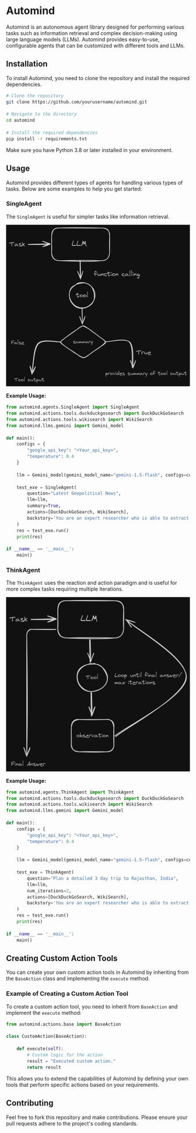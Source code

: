 # Automind

Automind is an autonomous agent library designed for performing various tasks such as information retrieval and complex decision-making using large language models (LLMs). Automind provides easy-to-use, configurable agents that can be customized with different tools and LLMs.

## Installation

To install Automind, you need to clone the repository and install the required dependencies.

```bash
# Clone the repository
git clone https://github.com/yourusername/automind.git

# Navigate to the directory
cd automind

# Install the required dependencies
pip install -r requirements.txt
```

Make sure you have Python 3.8 or later installed in your environment.

## Usage

Automind provides different types of agents for handling various types of tasks. Below are some examples to help you get started:

### SingleAgent

The `SingleAgent` is useful for simpler tasks like information retrieval.

![SingleAgent](https://github.com/BhavyaBhola/Automind/blob/main/img/single%20agent.png)

**Example Usage:**

```python
from automind.agents.SingleAgent import SingleAgent
from automind.actions.tools.duckduckgosearch import DuckDuckGoSearch
from automind.actions.tools.wikisearch import WikiSearch
from automind.llms.gemini import Gemini_model

def main():
    configs = {
        "google_api_key": "<Your_api_key>",
        "temperature": 0.4
    }

    llm = Gemini_model(gemini_model_name="gemini-1.5-flash", configs=configs)

    test_exe = SingleAgent(
        question="Latest Geopolitical News",
        llm=llm,
        summary=True,
        actions=[DuckDuckGoSearch, WikiSearch],
        backstory='You are an expert researcher who is able to extract the relevant information'
    )
    res = test_exe.run()
    print(res)

if __name__ == '__main__':
    main()
```

### ThinkAgent

The `ThinkAgent` uses the reaction and action paradigm and is useful for more complex tasks requiring multiple iterations.

![ThinkAgent](https://github.com/BhavyaBhola/Automind/blob/main/img/think%20agent.png)

**Example Usage:**

```python
from automind.agents.ThinkAgent import ThinkAgent
from automind.actions.tools.duckduckgosearch import DuckDuckGoSearch
from automind.actions.tools.wikisearch import WikiSearch
from automind.llms.gemini import Gemini_model

def main():
    configs = {
        "google_api_key": "<Your_api_key>",
        "temperature": 0.4
    }

    llm = Gemini_model(gemini_model_name="gemini-1.5-flash", configs=configs)

    test_exe = ThinkAgent(
        question="Plan a detailed 3 day trip to Rajasthan, India",
        llm=llm,
        num_iterations=2,
        actions=[DuckDuckGoSearch, WikiSearch],
        backstory='You are an expert researcher who is able to extract the relevant information'
    )
    res = test_exe.run()
    print(res)

if __name__ == '__main__':
    main()
```

## Creating Custom Action Tools

You can create your own custom action tools in Automind by inheriting from the `BaseAction` class and implementing the `execute` method.

### Example of Creating a Custom Action Tool

To create a custom action tool, you need to inherit from `BaseAction` and implement the `execute` method:

```python
from automind.actions.base import BaseAction

class CustomAction(BaseAction):

    def execute(self):
        # Custom logic for the action
        result = "Executed custom action."
        return result
```

This allows you to extend the capabilities of Automind by defining your own tools that perform specific actions based on your requirements.

## Contributing

Feel free to fork this repository and make contributions. Please ensure your pull requests adhere to the project's coding standards.
```
